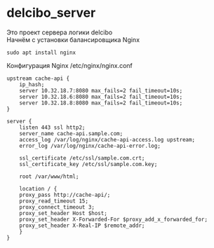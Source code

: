 # delcibo_server

Это проект сервера логики delcibo<br/>
Начнём с установки балансировщика Nginx<br/>
```
sudo apt install nginx
```
Конфигурация Nginx /etc/nginx/nginx.conf
```
upstream cache-api {
    ip_hash;
    server 10.32.18.7:8080 max_fails=2 fail_timeout=10s;
    server 10.32.18.6:8080 max_fails=2 fail_timeout=10s;
    server 10.32.18.8:8080 max_fails=2 fail_timeout=10s;
}

server {
    listen 443 ssl http2;
    server_name cache-api.sample.com;
    access_log /var/log/nginx/cache-api-access.log upstream;
    error_log /var/log/nginx/cache-api-error.log;

    ssl_certificate /etc/ssl/sample.com.crt;
    ssl_certificate_key /etc/ssl/sample.com.key;

    root /var/www/html;

    location / {
    proxy_pass http://cache-api/;
    proxy_read_timeout 15;
    proxy_connect_timeout 3;
    proxy_set_header Host $host;
    proxy_set_header X-Forwarded-For $proxy_add_x_forwarded_for;
    proxy_set_header X-Real-IP $remote_addr;
    }
}
```
